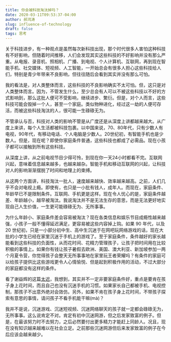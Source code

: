 ```yaml
---
title: 你会被科技淘汰掉吗？
date: 2020-03-11T09:53:37-04:00
author: 郝鸿涛
slug: influence-of-technology
draft: false
tags: 思考
---
```


关于科技进步，有一种观点是虽然每次新科技出现，那个时代很多人害怕这种科技有不好影响，但随着时间推移，人们会发现其实这些科技的不好影响并没有那么严重。从电报、录音机、照相机、广播、到电视、个人计算机、互联网，再到现在智能手机、社交媒体、短视频、人工智能，一开始总会有很多人担心这些科技给人们，特别是青少年带来不良影响，但往往随后会看到其实并没有那么可怕。

我的看法是，对人类整体而言，这些科技的不良影响确实不太可怕。但，这只是对人类整体而言。因为，不管发生什么，至少总会有人可以不被这些科技以不好的方式影响到，那么这批人便可不受影响，继续进步、繁衍。但是，对个人而言，这些科技可能会毁掉一个人，甚至一个家庭。类似物种进化，经过这一劫的人便可存活，而被这些科技淘汰的人，很可能一生碌碌无为。

不管承认与否，科技对人类的影响不管是从广度还是从深度上讲都越来越大。从广度上来讲，每个人生活都被科技包裹。以中国来说，70、80年代，只有少数人有电视，90年代，有移动电话、个人电脑是少数人。20世纪初，有智能手机也是少数人。但是，现在呢？即使你家庭条件普通，这些科技也都成了必需品。现在小孩子都可以接触到所有这些科技。

从深度上讲，从之前电视节目少得可怜，到现在你一天24小时都看不完。互联网兴起，意味着信息越来越多，也越来越杂。智能手机和移动互联网的兴起，让科技对人的影响渐渐摆脱了时间和地理上的束缚。

从这两个方面讲，科技淘汰一批人，速度越来越快、效率越来越高。之前，人们几乎不会对电视上瘾。即使有，也只是一小批有钱人，成年人。而现在，家庭条件、年龄早已不是限制条件。互联网、手机更是这样。现在令人忧心的是，家庭条件越差、年龄越小，越早被淘汰。我说淘汰并不是无法生存的意思，而是无法更好地实现自己人生价值，一生更可能碌碌无为、无所事事。

为什么年龄小、家庭条件差会容易被淘汰？现在各类信息和娱乐节目成瘾性越来越强，小孩子一般不懂得延迟满足，更容易被这些内容掉上钩。如果 90 年代，以及 20 世纪初，只是一小部分初中生、高中生沉迷于在网吧玩网络游戏的话，现在大批的小学生已经在家里沉迷于手机上的游戏了。至于家庭条件，条件越好的家长越能看到这些科技的负面性，从而花时间、花精力管理孩子，让孩子把时间用在比较积极的事情上。如果你有钱让孩子暑假去欧洲、美国、澳大利亚、新加坡参加一两个月夏令营，你觉得孩子会整天无所事事地在家里玩王者荣耀吗？有条件的家庭可以给孩子提供比这些游戏更令人心情愉悦、但是起到积极作用的活动，不过大部分的家庭都没有这样的条件。

看了谢益辉的这篇[太迟](https://yihui.org/cn/2019/09/too-late/)，我想到，其实并不一定非要家庭条件好，重点是要肯在孩子身上花时间，而且自己也没有沉迷手机的习惯。如果家长自己都被手机、电视控制，那孩子不出意外绝对会效仿。另外，如果不肯在孩子身上花时间，不带孩子探索有意思的事情，请问孩子不看手机能干嘛(mà)？

我并不是说，沉迷游戏、沉迷短视频、沉迷网络聊天的孩子就一定都会碌碌无为，无所事事。这么说肯定不对。肯定有初中沉迷网游，但之后发家致富的例子。但是，在最该努力时不去努力，之后必然要付出更多精力才能赶上同龄人。况且，现在没有知识越来越难以在社会立足。之前那些沉迷网游但后来发家致富的例子在今后应该会越来越少。